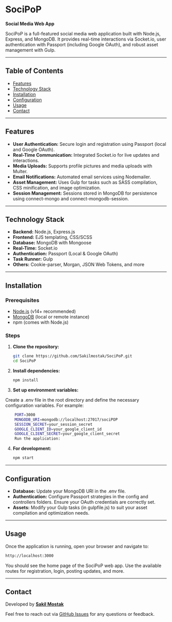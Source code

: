 # SociPoP

**Social Media Web App**

SociPoP is a full-featured social media web application built with Node.js, Express, and MongoDB. It provides real-time interactions via Socket.io, user authentication with Passport (including Google OAuth), and robust asset management with Gulp.

---

## Table of Contents

- [Features](#features)
- [Technology Stack](#technology-stack)
- [Installation](#installation)
- [Configuration](#configuration)
- [Usage](#usage)
- [Contact](#contact)

---

## Features

- **User Authentication:** Secure login and registration using Passport (local and Google OAuth).
- **Real-Time Communication:** Integrated Socket.io for live updates and interactions.
- **Media Uploads:** Supports profile pictures and media uploads with Multer.
- **Email Notifications:** Automated email services using Nodemailer.
- **Asset Management:** Uses Gulp for tasks such as SASS compilation, CSS minification, and image optimization.
- **Session Management:** Sessions stored in MongoDB for persistence using connect-mongo and connect-mongodb-session.

---

## Technology Stack

- **Backend:** Node.js, Express.js
- **Frontend:** EJS templating, CSS/SCSS
- **Database:** MongoDB with Mongoose
- **Real-Time:** Socket.io
- **Authentication:** Passport (Local & Google OAuth)
- **Task Runner:** Gulp
- **Others:** Cookie-parser, Morgan, JSON Web Tokens, and more

---

## Installation

### Prerequisites

- [Node.js](https://nodejs.org/) (v14+ recommended)
- [MongoDB](https://www.mongodb.com/) (local or remote instance)
- npm (comes with Node.js)

### Steps

1. **Clone the repository:**

   ```bash
   git clone https://github.com/Sakilmostak/SociPoP.git
   cd SociPoP
   ```

2. **Install dependencies:**

    ```bash
    npm install
    ```

3. **Set up environment variables:**

Create a .env file in the root directory and define the necessary configuration variables. For example:
  ```bash
      PORT=3000
      MONGODB_URI=mongodb://localhost:27017/sociPOP
      SESSION_SECRET=your_session_secret
      GOOGLE_CLIENT_ID=your_google_client_id
      GOOGLE_CLIENT_SECRET=your_google_client_secret
      Run the application:
  ```

4. **For development:**
  
    ```bash
    npm start
    ```
    
---

## Configuration

- **Database:** Update your MongoDB URI in the .env file.
- **Authentication:** Configure Passport strategies in the config and controllers folders. Ensure your OAuth credentials are correctly set.
- **Assets:** Modify your Gulp tasks (in gulpfile.js) to suit your asset compilation and optimization needs.

---

## Usage

Once the application is running, open your browser and navigate to:
  ```bash
  http://localhost:3000
  ```
You should see the home page of the SociPoP web app. Use the available routes for registration, login, posting updates, and more.

---

## Contact
Developed by [**Sakil Mostak**](https://github.com/Sakilmostak)

Feel free to reach out via [GitHub Issues](https://github.com/Sakilmostak/SociPoP/issues) for any questions or feedback.
